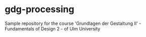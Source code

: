 # gdg-processing
Sample repository for the course 'Grundlagen der Gestaltung II' - Fundamentals of Design 2 - of Ulm University
